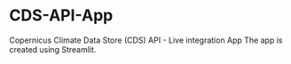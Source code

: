 # CDS-API-App
Copernicus Climate Data Store (CDS) API - Live integration App
The app is created using Streamlit.  

